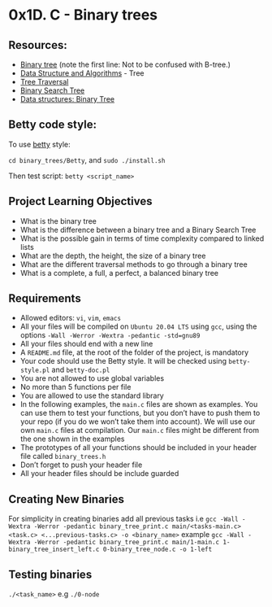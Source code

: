 # 0x1D. C - Binary trees
## Resources:
- [Binary tree](https://en.wikipedia.org/wiki/Binary_tree) (note the first line: Not to be confused with B-tree.)
- [Data Structure and Algorithms](https://intranet.alxswe.com/rltoken/QmcTMCkQyrgMjrqoWxYdhw) - Tree
- [Tree Traversal](https://intranet.alxswe.com/rltoken/z6ZaXr_RxwE5nTHAUx_dfQ)
- [Binary Search Tree](https://intranet.alxswe.com/rltoken/qO5dBlMnYJzbaWG3xVpcnQ)
- [Data structures: Binary Tree](https://intranet.alxswe.com/rltoken/BeyJ2gjlE7_djwRiDyeHig)

## Betty code style:
To use [betty](https://github.com/holbertonschool/Betty) style:

`cd binary_trees/Betty`, and `sudo ./install.sh`

Then test script: `betty <script_name>`


## Project Learning Objectives
- What is the binary tree
- What is the difference between a binary tree and a Binary Search Tree
- What is the possible gain in terms of time complexity compared to linked lists
- What are the depth, the height, the size of a binary tree
- What are the different traversal methods to go through a binary tree
- What is a complete, a full, a perfect, a balanced binary tree

## Requirements
- Allowed editors: `vi`, `vim`, `emacs`
- All your files will be compiled on `Ubuntu 20.04 LTS` using `gcc`, using the options `-Wall -Werror -Wextra -pedantic -std=gnu89`
- All your files should end with a new line
- A `README.md` file, at the root of the folder of the project, is mandatory
- Your code should use the Betty style. It will be checked using `betty-style.pl` and `betty-doc.pl`
- You are not allowed to use global variables
- No more than 5 functions per file
- You are allowed to use the standard library
- In the following examples, the `main.c` files are shown as examples. You can use them to test your functions, but you don’t have to push them to your repo (if you do we won’t take them into account). We will use our own `main.c` files at compilation. Our `main.c` files might be different from the one shown in the examples
- The prototypes of all your functions should be included in your header file called `binary_trees.h`
- Don’t forget to push your header file
- All your header files should be include guarded

## Creating New Binaries
For simplicity in creating binaries add all previous tasks i.e
`gcc -Wall -Wextra -Werror -pedantic binary_tree_print.c main/<tasks-main.c> <task.c> <...previous-tasks.c> -o <binary_name>` example
`gcc -Wall -Wextra -Werror -pedantic binary_tree_print.c main/1-main.c 1-binary_tree_insert_left.c 0-binary_tree_node.c -o 1-left`

## Testing binaries
`./<task_name>` e.g `./0-node`